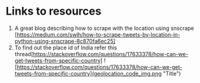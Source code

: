 # Links to resources
1. A great blog describing how to scrape with the location using snscrape [https://medium.com/swlh/how-to-scrape-tweets-by-location-in-python-using-snscrape-8c870fa6ec25]
2. To find out the place id of India refer this thread[https://stackoverflow.com/questions/17633378/how-can-we-get-tweets-from-specific-country]
![https://stackoverflow.com/questions/17633378/how-can-we-get-tweets-from-specific-country](geolocation_code_img.png "Title")
